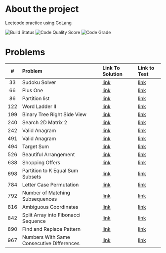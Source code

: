 <!-- ABOUT THE PROJECT -->

# About the project

Leetcode practice using GoLang

![Build Status](https://github.com/serhii-soboliev/golc/actions/workflows/go.yml/badge.svg)
![Code Quality Score](https://api.codiga.io/project/34041/score/svg)
![Code Grade](https://api.codiga.io/project/34041/status/svg)

# Problems

|#  | Problem          | Link To Solution                              | Link to Test                                 |
|:-:| :---             | :-                                            | :-                                           |
|33| Sudoku Solver | [link](pkg/backtracking/33.sudoku_solver.go)| [link](pkg/backtracking/33.sudoku_solver_test.go)|
|66| Plus One | [link](pkg/math/66.plus_one.go)| [link](pkg/math/66.plus_one_test.go)|
|86| Partition list | [link](pkg/linkedlist/86.partition_list.go)| [link](pkg/linkedlist/86.partition_list_test.go)|
|122| Word Ladder II | [link](pkg/backtracking/126.word_ladder_2.go)| [link](pkg/backtracking/126.word_ladder_2_test.go)|
|199| Binary Tree Right Side View | [link](pkg/tree/199.binary_tree_right_side_view.go)| [link](pkg/tree/199.binary_tree_right_side_view_test.go)|
|240| Search 2D Matrix 2 | [link](pkg/binarysearch/240.search_2d_matrix_ll.go)| [link](pkg/binarysearch/240.search_2d_matrix_ll_test.go)
|242| Valid Anagram | [link](pkg/binarysearch/240.search_2d_matrix_ll.go)| [link](pkg/binarysearch/240.search_2d_matrix_ll_test.go)
|491| Valid Anagram | [link](pkg/string/242.valid_anagram.go)| [link](pkg/string/242.valid_anagram_test.go)|
|494| Target Sum | [link](pkg/backtracking/494.target_sum.go)| [link](pkg/backtracking/494.target_sum_test.go)|
|526| Beautiful Arrangement | [link](pkg/backtracking/526.beautiful_arrangement.go)| [link](pkg/backtracking/526.beautiful_arrangement_test.go)|
|638| Shopping Offers  | [link](pkg/backtracking/638.shopping_offers.go)| [link](pkg/backtracking/638.shopping_offers_test.go)|
|698| Partition to K Equal Sum Subsets  | [link](pkg/backtracking/698.partition_k_equal_sum_subsets.go)| [link](pkg/backtracking/698.partition_k_equal_sum_subsets_test.go)|
|784| Letter Case Permutation  | [link](pkg/backtracking/784.letter_case_permutation.go)| [link](pkg/backtracking/784.letter_case_permutation_test.go)|
|792| Number of Matching Subsequences  | [link](pkg/string/792.number_of_matching_subsequences.go)| [link](pkg/string/792.number_of_matching_subsequences_test.go)|
|816| Ambiguous Coordinates | [link](pkg/backtracking/816.ambiguous_coordinates.go)| [link](pkg/backtracking/816.ambiguous_coordinates_test.go)|
|842| Split Array into Fibonacci Sequence | [link](pkg/backtracking/842.split_array_into_fibonacci_sequence.go)| [link](pkg/backtracking/842.split_array_into_fibonacci_sequence_test.go)|
|890| Find and Replace Pattern| [link](pkg/string/890.find_and_replace_pattern.go)| [link](pkg/string/890.find_and_replace_pattern_test.go)|
|967| Numbers With Same Consecutive Differences| [link](pkg/backtracking/967.numbers_with_same_consecutive_diff.go)| [link](pkg/backtracking/967.numbers_with_same_consecutive_diff_test.go˝)|
